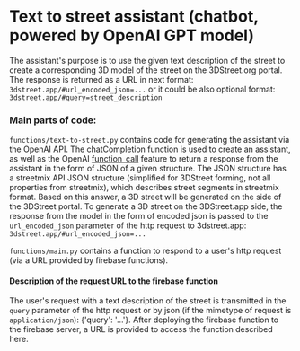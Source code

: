# Text to street assistant (chatbot, powered by OpenAI GPT model)
The assistant's purpose is to use the given text description of the street to create a corresponding 3D model of the street on the 3DStreet.org portal. The response is returned as a URL in next format: 
`3dstreet.app/#url_encoded_json=...`
or it could be also optional format: `3dstreet.app/#query=street_description`
### Main parts of code:
`functions/text-to-street.py` contains code for generating the assistant via the OpenAI API. The chatCompletion function is used to create an assistant, as well as the OpenAI [function_call](https://platform.openai.com/docs/guides/gpt/function-calling) feature to return a response from the assistant in the form of JSON of a given structure. The JSON structure has a streetmix API JSON structure (simplified for 3DStreet forming, not all properties from streetmix), which describes street segments in streetmix format. Based on this answer, a 3D street will be generated on the side of the 3DStreet portal. To generate a 3D street on the 3DStreet.app side, the response from the model in the form of encoded json is passed to the `url_encoded_json` parameter of the http request to 3dstreet.app:
`3dstreet.app/#url_encoded_json=...`

`functions/main.py` contains a function to respond to a user's http request (via a URL provided by firebase functions). 
#### Description of the request URL to the firebase function
The user's request with a text description of the street is transmitted in the `query` parameter of the http request or by json (if the mimetype of request is `application/json`): {'query': '...'}. After deploying the firebase function to the firebase server, a URL is provided to access the function described here.

